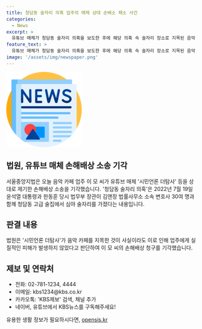 ```yaml
---
title: 청담동 술자리 의혹 업주의 매체 상대 손배소 패소 사건
categories:
  - News
excerpt: >
  유튜브 매체가 청담동 술자리 의혹을 보도한 후에 해당 의혹 속 술자리 장소로 지목된 음악 카페 업주에 대한 손해배상을 할 필요가 없다는 법원 판단이 나왔습니다. 서울중앙지법은 음악 카페 업주 이씨가 유튜브 매체 시민언론 더탐사 등을 상대로 제기한 손해배상 소송을 기각했습니다. 이 의혹은 2022년 7월 19일 윤석열 대통령과 한동훈 당시 법무부 장관이 김앤장 법률사무소 소속 변호사와 함께 청담동 고급 술집에서 심야 술자리를 가졌다는 내용입니다.
feature_text: >
  유튜브 매체가 청담동 술자리 의혹을 보도한 후에 해당 의혹 속 술자리 장소로 지목된 음악 카페 업주에 대한 손해배상을 할 필요가 없다는 법원 판단이 나왔습니다. 서울중앙지법은 음악 카페 업주 이씨가 유튜브 매체 시민언론 더탐사 등을 상대로 제기한 손해배상 소송을 기각했습니다. 이 의혹은 2022년 7월 19일 윤석열 대통령과 한동훈 당시 법무부 장관이 김앤장 법률사무소 소속 변호사와 함께 청담동 고급 술집에서 심야 술자리를 가졌다는 내용입니다.
image: '/assets/img/newspaper.png'
---
```


<p><img src="/assets/img/newspaper.png" alt="kimp 속보" /></p>

<h2>법원, 유튜브 매체 손해배상 소송 기각</h2>

<p data-ke-size="size16">서울중앙지법은 오늘 음악 카페 업주 이 모 씨가 유튜브 매체 '시민언론 더탐사' 등을 상대로 제기한 손해배상 소송을 기각했습니다. '청담동 술자리 의혹'은 2022년 7월 19일 윤석열 대통령과 한동훈 당시 법무부 장관이 김앤장 법률사무소 소속 변호사 30여 명과 함께 청담동 고급 술집에서 심야 술자리를 가졌다는 내용입니다.</p>

<h2 data-ke-size="size26">판결 내용</h2>

<p data-ke-size="size16">법원은 '시민언론 더탐사'가 음악 카페를 지목한 것이 사실이라도 이로 인해 업주에게 실질적인 피해가 발생하지 않았다고 판단하여 이 모 씨의 손해배상 청구를 기각했습니다.</p>

<h2 data-ke-size="size26">제보 및 연락처</h2>

<ul>
    <li>전화: 02-781-1234, 4444</li>
    <li>이메일: kbs1234@kbs.co.kr</li>
    <li>카카오톡: 'KBS제보' 검색, 채널 추가</li>
    <li>네이버, 유튜브에서 KBS뉴스를 구독해주세요!</li>
</ul>
유용한 생활 정보가 필요하시다면, <a href="https://opensis.kr" rel="dofollow">opensis.kr</a>


